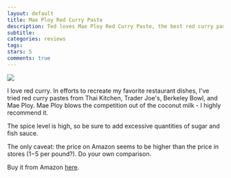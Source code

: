 ```yaml
---
layout: default
title: Mae Ploy Red Curry Paste
description: Ted loves Mae Ploy Red Curry Paste, the best red curry paste there is.
subtitle:
categories: reviews
tags:
stars: 5
comments: true
---
```


<a href="http://www.amazon.com/gp/product/B0044PYPVC/ref=as_li_ss_il?ie=UTF8&amp;camp=1789&amp;creative=390957&amp;creativeASIN=B0044PYPVC&amp;linkCode=as2&amp;tag=tedsanderscom-20"><img border="0" src="http://ws-na.amazon-adsystem.com/widgets/q?_encoding=UTF8&amp;ASIN=B0044PYPVC&amp;Format=_SL160_&amp;ID=AsinImage&amp;MarketPlace=US&amp;ServiceVersion=20070822&amp;WS=1&amp;tag=tedsanderscom-20" /></a>


I love red curry. In efforts to recreate my favorite restaurant dishes, I've tried red curry pastes from Thai Kitchen, Trader Joe's, Berkeley Bowl, and Mae Ploy. Mae Ploy blows the competition out of the coconut milk - I highly recommend it.

The spice level is high, so be sure to add excessive quantities of sugar and fish sauce.

The only caveat: the price on Amazon seems to be higher than the price in stores ($1-$5 per pound?). Do your own comparison.

Buy it from Amazon <a href="http://www.amazon.com/gp/product/B0044PYPVC/ref=as_li_ss_tl?ie=UTF8&amp;camp=1789&amp;creative=390957&amp;creativeASIN=B0044PYPVC&amp;linkCode=as2&amp;tag=tedsanderscom-20">here</a>.

